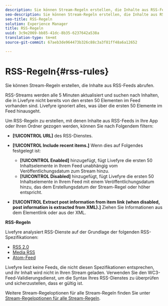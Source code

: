 ```yaml
---
description: Sie können Stream-Regeln erstellen, die Inhalte aus RSS-Feeds abrufen.
seo-description: Sie können Stream-Regeln erstellen, die Inhalte aus RSS-Feeds abrufen.
seo-title: RSS-Regeln
solution: Experience Manager
title: RSS-Regeln
uuid: 3c9e2069-bb85-41dc-8b35-6237642a538a
translation-type: tm+mt
source-git-commit: 67aeb3de964473b326c88c3a3f81ff48a6a12652

---
```



# RSS-Regeln{#rss-rules}

Sie können Stream-Regeln erstellen, die Inhalte aus RSS-Feeds abrufen.

RSS-Streams werden alle 5 Minuten aktualisiert und suchen nach Inhalten, die in Livefyre nicht bereits von den ersten 50 Elementen im Feed vorhanden sind. Livefyre ignoriert alles, was über die ersten 50 Elemente im Feed hinausgeht.

Um RSS-Regeln zu erstellen, mit denen Inhalte aus RSS-Feeds in Ihre App oder Ihren Ordner gezogen werden, können Sie nach Folgendem filtern:

* **[!UICONTROL URL]** des RSS-Dienstes.
* **[!UICONTROL Include recent items.]** Wenn dies auf Folgendes festgelegt ist:

   * **[!UICONTROL Enabled]** hinzugefügt, fügt Livefyre die ersten 50 Inhaltselemente in Ihrem Feed unabhängig vom Veröffentlichungsdatum zum Stream hinzu.
   * **[!UICONTROL Disabled]** hinzugefügt, fügt Livefyre die ersten 50 Inhaltselemente in Ihrem Feed mit einem Veröffentlichungsdatum hinzu, das dem Erstellungsdatum der Stream-Regel oder höher entspricht.

* **[!UICONTROL Extract post information from item link (when disabled, post information is extracted from XML).]** Ziehen Sie Informationen aus dem Elementlink oder aus der XML.

**RSS-Regeln**

Livefyre analysiert RSS-Dienste auf der Grundlage der folgenden RSS-Spezifikationen:

* [RSS 2.0](https://en.wikipedia.org/wiki/RSS)
* [Media RSS](https://en.wikipedia.org/wiki/Media_RSS)
* [Atom-Feed](https://validator.w3.org/feed/docs/atom.html)

Livefyre liest keine Feeds, die nicht diesen Spezifikationen entsprechen, und ihr Inhalt wird nicht in Ihren Stream geladen. Verwenden Sie den WC3-Feed-Validierungsdienst, um die Syntax Ihres RSS-Dienstes zu überprüfen und sicherzustellen, dass er gültig ist.

Weitere Stream-Regeloptionen für alle Stream-Regeln finden Sie unter [Stream-Regeloptionen für alle Stream-Regeln](../c-streams/c-stream-rule-options-for-all-stream-rules.md#c_stream_rule_options_for_all_stream_rules).
